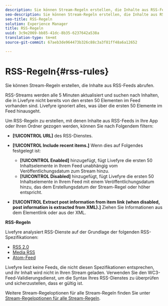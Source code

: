 ```yaml
---
description: Sie können Stream-Regeln erstellen, die Inhalte aus RSS-Feeds abrufen.
seo-description: Sie können Stream-Regeln erstellen, die Inhalte aus RSS-Feeds abrufen.
seo-title: RSS-Regeln
solution: Experience Manager
title: RSS-Regeln
uuid: 3c9e2069-bb85-41dc-8b35-6237642a538a
translation-type: tm+mt
source-git-commit: 67aeb3de964473b326c88c3a3f81ff48a6a12652

---
```



# RSS-Regeln{#rss-rules}

Sie können Stream-Regeln erstellen, die Inhalte aus RSS-Feeds abrufen.

RSS-Streams werden alle 5 Minuten aktualisiert und suchen nach Inhalten, die in Livefyre nicht bereits von den ersten 50 Elementen im Feed vorhanden sind. Livefyre ignoriert alles, was über die ersten 50 Elemente im Feed hinausgeht.

Um RSS-Regeln zu erstellen, mit denen Inhalte aus RSS-Feeds in Ihre App oder Ihren Ordner gezogen werden, können Sie nach Folgendem filtern:

* **[!UICONTROL URL]** des RSS-Dienstes.
* **[!UICONTROL Include recent items.]** Wenn dies auf Folgendes festgelegt ist:

   * **[!UICONTROL Enabled]** hinzugefügt, fügt Livefyre die ersten 50 Inhaltselemente in Ihrem Feed unabhängig vom Veröffentlichungsdatum zum Stream hinzu.
   * **[!UICONTROL Disabled]** hinzugefügt, fügt Livefyre die ersten 50 Inhaltselemente in Ihrem Feed mit einem Veröffentlichungsdatum hinzu, das dem Erstellungsdatum der Stream-Regel oder höher entspricht.

* **[!UICONTROL Extract post information from item link (when disabled, post information is extracted from XML).]** Ziehen Sie Informationen aus dem Elementlink oder aus der XML.

**RSS-Regeln**

Livefyre analysiert RSS-Dienste auf der Grundlage der folgenden RSS-Spezifikationen:

* [RSS 2.0](https://en.wikipedia.org/wiki/RSS)
* [Media RSS](https://en.wikipedia.org/wiki/Media_RSS)
* [Atom-Feed](https://validator.w3.org/feed/docs/atom.html)

Livefyre liest keine Feeds, die nicht diesen Spezifikationen entsprechen, und ihr Inhalt wird nicht in Ihren Stream geladen. Verwenden Sie den WC3-Feed-Validierungsdienst, um die Syntax Ihres RSS-Dienstes zu überprüfen und sicherzustellen, dass er gültig ist.

Weitere Stream-Regeloptionen für alle Stream-Regeln finden Sie unter [Stream-Regeloptionen für alle Stream-Regeln](../c-streams/c-stream-rule-options-for-all-stream-rules.md#c_stream_rule_options_for_all_stream_rules).
